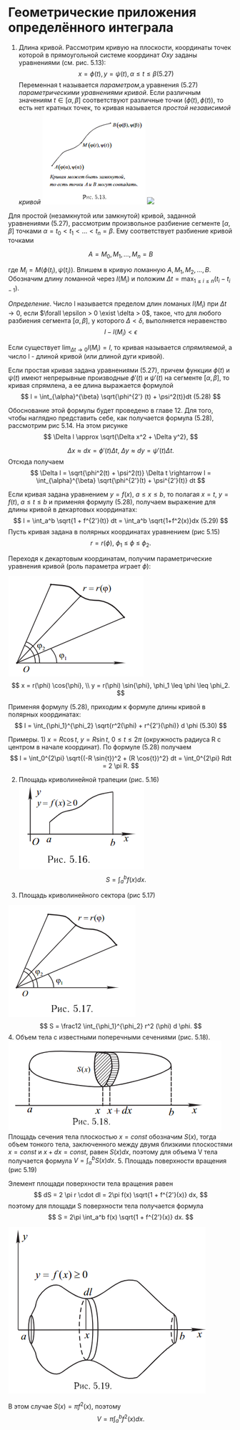 # Геометрические приложения определённого интеграла

1. Длина кривой. Рассмотрим кривую на плоскости, координаты точек которой в прямоугольной системе координат $Oxy$ заданы уравнениями (см. рис. 5.13):
   $$
       x = \phi(t),y = \psi(t) ,\alpha \leq t \leq \beta (5.27)
   $$
   Переменная t называется _параметром_,а уравнения (5.27) _параметрическими уравнениями кривой_. Если различным значениям $t \in [\alpha,\beta]$ соответствуют различные точки ($\phi(t),\phi(t)$), то есть нет кратных точек, то кривая называется _простой независимой кривой_
   ![](../Картинки/Рис%205.13png.png)
   ![](../Картинки/Рис%205.14png.png)

Для простой (незамкнутой или замкнутой) кривой, заданной уравнениями (5.27), рассмотрим произвольное разбиение сегменте $[\alpha,\beta]$ точками $\alpha = t_0 < t_1 < ... < t_n = \beta$. Ему соответствует разбиение кривой точками

$$
    A = M_0,M_1,...,M_n = B
$$

где $M_{i} = M(\phi(t_i),\psi(t_i))$. Впишем в кривую ломанную $A, М_1,M_2,...,B$. 
Обозначим длину ломанной через $I(M_i)$ и положим $\Delta t = \max_{1 \leq i \leq n} (t_i - t_{i-1})$.

_Определение_. Число l называется пределом длин ломаных $l(M_i)$ при $\Delta t \to 0$, если $\forall \epsilon > 0 \exist \delta > 0$, такое, что для любого разбиения сегмента $[ \alpha,\beta ]$, у которого $\Delta < \delta$, выполняется неравенство
$$
    l - l(M_i) <\epsilon
$$

Если существует $\lim_{\Delta t \to 0} l(M_i) = l,$ то кривая называется _спрямляемой_, а число l - длиной кривой (или длиной дуги кривой). 

Если простая кривая задана уравнениями (5.27), причем функции $\phi(t)$ и $\psi(t)$ имеют непрерывные производные $\phi'(t)$ и $\psi'(t)$ на сегменте $[\alpha,\beta]$, то кривая спрямлена, а ее длина выражается формулой
$$
    l = \int_{\alpha}^{\beta} \sqrt{\phi^{2'} (t) + \psi^2(t)}dt (5.28)
$$

Обоснование этой формулы будет проведено в главе 12. Для того, чтобы наглядно представить себе, как получается формула (5.28), рассмотрим рис 5.14. На этом рисунке
$$
    \Delta l \approx \sqrt{\Delta x^2 + \Delta y^2},
$$

$$
    \Delta x \approx dx = \phi'(t) \Delta t, \ \Delta y \approx dy = \psi'(t) \Delta t.
$$
Отсюда получаем
$$
    \Delta l = \sqrt{\phi^2(t) + \psi^2(t)} \Delta t \rightarrow l = \int_{\alpha}^{\beta} \sqrt{\phi^{2'}(t) + \psi^{2'}(t)} dt
$$

Если кривая задана уравнением $y = f(x)$, $a \leq x \leq b$, то полагая $x = t$, $y = f(t)$, $a \leq t \leq b$ и применяя формулу (5.28), получаем выражение для длины кривой в декартовых координатах:
$$
    l = \int_a^b \sqrt{1 + f^{2'}(t)} dt = \int_a^b \sqrt{1+f^2(x)}dx (5.29)
$$
Пусть кривая задана в полярных координатах уравнением (рис 5.15)
$$
    r = r(\phi) ,\  \phi_1 \  \leq \  \phi\  \leq \ \phi_2.
$$

Переходя к декартовым координатам, получим параметрические уравнения кривой (роль параметра играет $\phi$):

![](../Картинки/Рис%205.15.png)
$$
    x = r(\phi) \cos{\phi}, \\ y = r(\phi) \sin{\phi}, \phi_1 \leq \phi \leq \phi_2.
$$

Применяя формулу (5.28), приходим к формуле длины кривой в полярных координатах:
$$
     l = \int_{\phi_1}^{\phi_2} \sqrt{r^2(\phi) + r^{2'}(\phi)} d \phi (5.30)
$$

Примеры. 1) $x = R \cos{t}$, $y = R \sin{t}$, $0 \leq t \leq 2\pi$ (окружность радиуса R с центром в начале координат). По формуле (5.28) получаем
$$
    l = \int_0^{2\pi} \sqrt{(-R \sin{t})^2 + (R \cos{t})^2} dt = \int_0^{2\pi} Rdt = 2 \pi R.
$$

2. Площадь криволинейной трапеции (рис. 5.16)
![](../Картинки/Рис%205.16.png)
$$
    S = \int_a^b f(x) dx.
$$

3. Площадь криволинейного сектора (рис 5.17)

![](../Картинки/Рис%205.17.png)
$$
    S = \frac12 \int_{\phi_1}^{\phi_2} r^2 (\phi) d \phi.
$$
4. Объем тела с известными поперечными сечениями (рис. 5.18).
![](../Картинки/Рис%205.18.png)
Площадь сечения тела плоскостью $x = const$ обозначим $S(x)$, тогда объем тонкого тела, заключенного между двумя близкими плоскостями $x = const$ и $x + dx = const$, равен $S(x)dx$, поэтому для объема V тела получается формула $V = \int_a^b S(x) dx$.
5. Площадь поверхности вращения (рис 5.19)

Элемент площади поверхности тела вращения равен
$$
    dS = 2 \pi r \cdot dl = 2\pi f(x) \sqrt{1 + f^{2'}(x)} dx,
$$
поэтому для площади S поверхности тела получается формула
$$
    S = 2\pi \int_a^b f(x) \sqrt{1 + f^{2'}(x)} dx.
$$

![](../Картинки/Рис%205.19.png)


 В этом случае $S(x) = \pi f^2(x)$, поэтому 
 $$
     V= \pi \int_a^b f^2(x) dx.
 $$